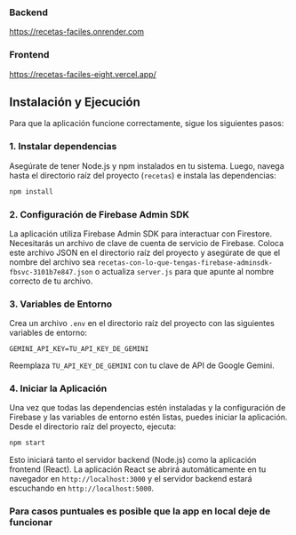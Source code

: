 ### Backend
https://recetas-faciles.onrender.com

### Frontend
https://recetas-faciles-eight.vercel.app/

## Instalación y Ejecución

Para que la aplicación funcione correctamente, sigue los siguientes pasos:

### 1. Instalar dependencias

Asegúrate de tener Node.js y npm instalados en tu sistema. Luego, navega hasta el directorio raíz del proyecto (`recetas`) e instala las dependencias:

```bash
npm install
```

### 2. Configuración de Firebase Admin SDK

La aplicación utiliza Firebase Admin SDK para interactuar con Firestore. Necesitarás un archivo de clave de cuenta de servicio de Firebase. Coloca este archivo JSON en el directorio raíz del proyecto y asegúrate de que el nombre del archivo sea `recetas-con-lo-que-tengas-firebase-adminsdk-fbsvc-3101b7e847.json` o actualiza `server.js` para que apunte al nombre correcto de tu archivo.

### 3. Variables de Entorno

Crea un archivo `.env` en el directorio raíz del proyecto con las siguientes variables de entorno:

```
GEMINI_API_KEY=TU_API_KEY_DE_GEMINI
```

Reemplaza `TU_API_KEY_DE_GEMINI` con tu clave de API de Google Gemini.

### 4. Iniciar la Aplicación

Una vez que todas las dependencias estén instaladas y la configuración de Firebase y las variables de entorno estén listas, puedes iniciar la aplicación. Desde el directorio raíz del proyecto, ejecuta:

```bash
npm start
```

Esto iniciará tanto el servidor backend (Node.js) como la aplicación frontend (React). La aplicación React se abrirá automáticamente en tu navegador en `http://localhost:3000` y el servidor backend estará escuchando en `http://localhost:5000`.

### Para casos puntuales es posible que la app en local deje de funcionar